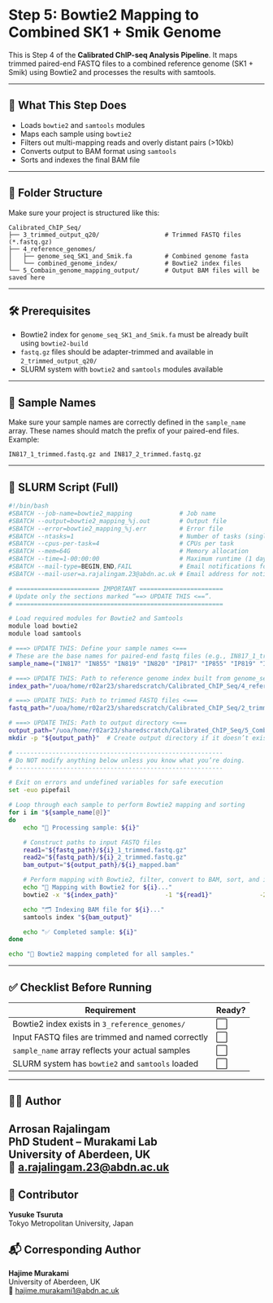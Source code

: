 # Step 5: Bowtie2 Mapping to Combined SK1 + Smik Genome

This is Step 4 of the **Calibrated ChIP-seq Analysis Pipeline**. It maps trimmed paired-end FASTQ files to a combined reference genome (SK1 + Smik) using Bowtie2 and processes the results with samtools.

---

## 📌 What This Step Does

- Loads `bowtie2` and `samtools` modules
- Maps each sample using `bowtie2`
- Filters out multi-mapping reads and overly distant pairs (>10kb)
- Converts output to BAM format using `samtools`
- Sorts and indexes the final BAM file

---

## 📁 Folder Structure

Make sure your project is structured like this:

```
Calibrated_ChIP_Seq/
├── 3_trimmed_output_q20/                  # Trimmed FASTQ files (*.fastq.gz)
├── 4_reference_genomes/
│   ├── genome_seq_SK1_and_Smik.fa         # Combined genome fasta
│   └── combined_genome_index/             # Bowtie2 index files
└── 5_Combain_genome_mapping_output/       # Output BAM files will be saved here
```

---

## 🛠️ Prerequisites

- Bowtie2 index for `genome_seq_SK1_and_Smik.fa` must be already built using `bowtie2-build`
- `fastq.gz` files should be adapter-trimmed and available in `2_trimmed_output_q20/`
- SLURM system with `bowtie2` and `samtools` modules available

---

## 🧬 Sample Names

Make sure your sample names are correctly defined in the `sample_name` array. These names should match the prefix of your paired-end files. Example:

```
IN817_1_trimmed.fastq.gz and IN817_2_trimmed.fastq.gz
```

---

## 📜 SLURM Script (Full)

```bash
#!/bin/bash
#SBATCH --job-name=bowtie2_mapping             # Job name
#SBATCH --output=bowtie2_mapping_%j.out        # Output file
#SBATCH --error=bowtie2_mapping_%j.err         # Error file
#SBATCH --ntasks=1                             # Number of tasks (single task for Bowtie2)
#SBATCH --cpus-per-task=4                      # CPUs per task
#SBATCH --mem=64G                              # Memory allocation
#SBATCH --time=1-00:00:00                      # Maximum runtime (1 day)
#SBATCH --mail-type=BEGIN,END,FAIL             # Email notifications for job events
#SBATCH --mail-user=a.rajalingam.23@abdn.ac.uk # Email address for notifications

# ======================= IMPORTANT =======================
# Update only the sections marked “==> UPDATE THIS <==”.
# =========================================================

# Load required modules for Bowtie2 and Samtools
module load bowtie2
module load samtools

# ===> UPDATE THIS: Define your sample names <===
# These are the base names for paired-end fastq files (e.g., IN817_1_trimmed.fastq.gz and IN817_2_trimmed.fastq.gz)
sample_name=("IN817" "IN855" "IN819" "IN820" "IP817" "IP855" "IP819" "IP820")

# ===> UPDATE THIS: Path to reference genome index built from genome_seq_SK1_and_Smik.fa <===
index_path="/uoa/home/r02ar23/sharedscratch/Calibrated_ChIP_Seq/4_reference_genomes/combined_genome_index/genome_seq_SK1_and_Smik"

# ===> UPDATE THIS: Path to trimmed FASTQ files <===
fastq_path="/uoa/home/r02ar23/sharedscratch/Calibrated_ChIP_Seq/2_trimmed_output_q20"

# ===> UPDATE THIS: Path to output directory <===
output_path="/uoa/home/r02ar23/sharedscratch/Calibrated_ChIP_Seq/5_Combain_genome_mapping_output"
mkdir -p "${output_path}"  # Create output directory if it doesn’t exist

# ---------------------------------------------------------
# Do NOT modify anything below unless you know what you’re doing.
# ---------------------------------------------------------

# Exit on errors and undefined variables for safe execution
set -euo pipefail

# Loop through each sample to perform Bowtie2 mapping and sorting
for i in "${sample_name[@]}"
do
    echo "🔄 Processing sample: ${i}"

    # Construct paths to input FASTQ files
    read1="${fastq_path}/${i}_1_trimmed.fastq.gz"
    read2="${fastq_path}/${i}_2_trimmed.fastq.gz"
    bam_output="${output_path}/${i}_mapped.bam"

    # Perform mapping with Bowtie2, filter, convert to BAM, sort, and index
    echo "📌 Mapping with Bowtie2 for ${i}..."
    bowtie2 -x "${index_path}"             -1 "${read1}"             -2 "${read2}"             -p 4 -N 0 |         grep -v "XS:" |         awk '($9 <= 10000 && $9 >= -10000) || $1 ~ /^@/' |         samtools view -bS -f 2 -@ 3 |         samtools sort -@ 3 -o "${bam_output}"

    echo "🗂️ Indexing BAM file for ${i}..."
    samtools index "${bam_output}"

    echo "✅ Completed sample: ${i}"
done

echo "🎉 Bowtie2 mapping completed for all samples."
```

---

## ✅ Checklist Before Running

| Requirement                                        | Ready? |
|----------------------------------------------------|--------|
| Bowtie2 index exists in `3_reference_genomes/`     | ⬜️     |
| Input FASTQ files are trimmed and named correctly  | ⬜️     |
| `sample_name` array reflects your actual samples    | ⬜️     |
| SLURM system has `bowtie2` and `samtools` loaded    | ⬜️     |

---

## 👨‍🔬 Author

**Arrosan Rajalingam**  
PhD Student – Murakami Lab  
University of Aberdeen, UK  
📧 a.rajalingam.23@abdn.ac.uk
---

## 🤝 Contributor

**Yusuke Tsuruta**  
Tokyo Metropolitan University, Japan

## 📬 Corresponding Author

**Hajime Murakami**  
University of Aberdeen, UK  
📧 hajime.murakami1@abdn.ac.uk
